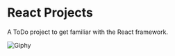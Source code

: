 # React Projects

A ToDo project to get familiar with the React framework.

![Giphy](https://media.giphy.com/media/l0HUhhAtb86vYAHkY/giphy.gif)
